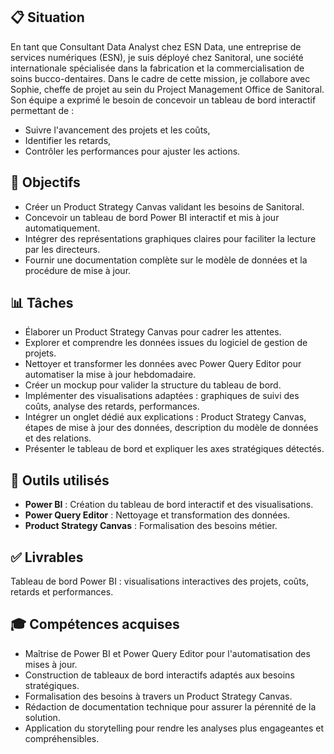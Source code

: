 ## 📋 Situation
En tant que Consultant Data Analyst chez ESN Data, une entreprise de services numériques (ESN), je suis déployé chez Sanitoral, une société internationale spécialisée dans la fabrication et la commercialisation de soins bucco-dentaires.
Dans le cadre de cette mission, je collabore avec Sophie, cheffe de projet au sein du Project Management Office de Sanitoral. Son équipe a exprimé le besoin de concevoir un tableau de bord interactif permettant de :
- Suivre l'avancement des projets et les coûts,
- Identifier les retards,
- Contrôler les performances pour ajuster les actions.

## 🎯 Objectifs
- Créer un Product Strategy Canvas validant les besoins de Sanitoral.
- Concevoir un tableau de bord Power BI interactif et mis à jour automatiquement.
- Intégrer des représentations graphiques claires pour faciliter la lecture par les directeurs.
- Fournir une documentation complète sur le modèle de données et la procédure de mise à jour.

## 📊 Tâches
- Élaborer un Product Strategy Canvas pour cadrer les attentes.
- Explorer et comprendre les données issues du logiciel de gestion de projets.
- Nettoyer et transformer les données avec Power Query Editor pour automatiser la mise à jour hebdomadaire.
- Créer un mockup pour valider la structure du tableau de bord.
- Implémenter des visualisations adaptées : graphiques de suivi des coûts, analyse des retards, performances.
- Intégrer un onglet dédié aux explications : Product Strategy Canvas, étapes de mise à jour des données, description du modèle de données et des relations.
- Présenter le tableau de bord et expliquer les axes stratégiques détectés.

## 🔧 Outils utilisés
- **Power BI** : Création du tableau de bord interactif et des visualisations.
- **Power Query Editor** : Nettoyage et transformation des données.
- **Product Strategy Canvas** : Formalisation des besoins métier.

## ✅ Livrables
Tableau de bord Power BI : visualisations interactives des projets, coûts, retards et performances.

## 🎓 Compétences acquises
- Maîtrise de Power BI et Power Query Editor pour l'automatisation des mises à jour.
- Construction de tableaux de bord interactifs adaptés aux besoins stratégiques.
- Formalisation des besoins à travers un Product Strategy Canvas.
- Rédaction de documentation technique pour assurer la pérennité de la solution.
- Application du storytelling pour rendre les analyses plus engageantes et compréhensibles.
